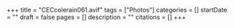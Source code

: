 +++
title = "CECcolerain061.avif"
tags = ["Photos"]
categories = []
startDate = ""
draft = false
pages = []
description = ""
citations = []
+++
